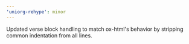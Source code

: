 ```yaml
---
'uniorg-rehype': minor
---
```


Updated verse block handling to match ox-html's behavior by stripping common indentation from all lines.
